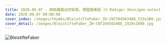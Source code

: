 ```yaml
---
title: 2020.09.07 - 辉柏嘉展出的铅笔，德国施泰因 (© Rüdiger Hess/geo-select FotoArt)
date: 2020.09.07 00:00:00
cover_index: /images/thumbs/BleistifteFaber_ZH-CN7204563488_533x300.jpg
cover_detail: /images/BleistifteFaber_ZH-CN7204563488_1920x1080.jpg
---
```


![BleistifteFaber](/images/BleistifteFaber_ZH-CN7204563488_1920x1080.jpg)
